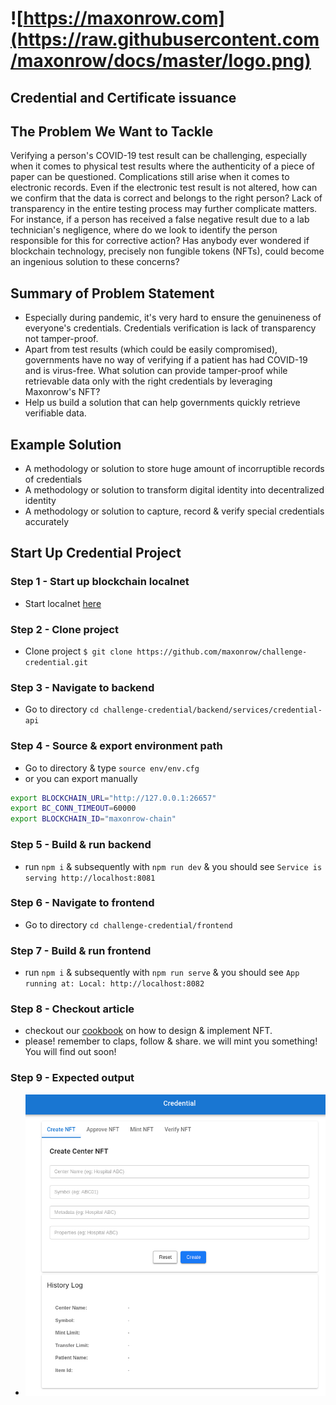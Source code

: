 # ![https://maxonrow.com](https://raw.githubusercontent.com/maxonrow/docs/master/logo.png)

## Credential and Certificate issuance

## The Problem We Want to Tackle

Verifying a person's COVID-19 test result can be challenging, especially when it comes to physical test results where the authenticity of a piece of paper can be questioned. Complications still arise when it comes to electronic records. Even if the electronic test result is not altered, how can we confirm that the data is correct and belongs to the right person? Lack of transparency in the entire testing process may further complicate matters. For instance, if a person has received a false negative result due to a lab technician's negligence, where do we look to identify the person responsible for this for corrective action? Has anybody ever wondered if blockchain technology, precisely non fungible tokens (NFTs), could become an ingenious solution to these concerns?

## Summary of Problem Statement

- Especially during pandemic, it's very hard to ensure the genuineness of everyone's credentials. Credentials verification is lack of transparency not tamper-proof.
- Apart from test results (which could be easily compromised), governments have no way of verifying if a patient has had COVID-19 and is virus-free. What solution can provide tamper-proof while retrievable data only with the right credentials by leveraging Maxonrow's NFT? 
- Help us build a solution that can help governments quickly retrieve verifiable data.

## Example Solution

- A methodology or solution to store huge amount of incorruptible records of credentials
- A methodology or solution to transform digital identity into decentralized identity
- A methodology or solution to capture, record & verify special credentials accurately

## Start Up Credential Project

### Step 1 - Start up blockchain localnet

- Start localnet [here](https://github.com/maxonrow/maxathon/tree/master/blockchain-starter-kit)

### Step 2 - Clone project

- Clone project `$ git clone https://github.com/maxonrow/challenge-credential.git`

### Step 3 - Navigate to backend

- Go to directory `cd challenge-credential/backend/services/credential-api`

### Step 4 - Source & export environment path

- Go to directory & type `source env/env.cfg` 
- or you can export manually 
```bash
export BLOCKCHAIN_URL="http://127.0.0.1:26657"
export BC_CONN_TIMEOUT=60000
export BLOCKCHAIN_ID="maxonrow-chain"
```

### Step 5 - Build & run backend

- run `npm i` & subsequently with `npm run dev` & you should see `Service is serving http://localhost:8081`

### Step 6 - Navigate to frontend

- Go to directory `cd challenge-credential/frontend`

### Step 7 - Build & run frontend

- run `npm i` & subsequently with `npm run serve` & you should see `App running at: Local: http://localhost:8082`

### Step 8 - Checkout article

- checkout our [cookbook](https://medium.com/) on how to design & implement NFT.
- please! remember to claps, follow & share. we will mint you something! You will find out soon!

### Step 9 - Expected output

- ![screenshot](frontend/credentials.png)
